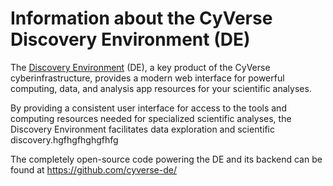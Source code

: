 # Information about the CyVerse Discovery Environment (DE)

The [Discovery Environment](https://de.cyverse.org/de) (DE), a key product of the CyVerse cyberinfrastructure, provides a modern web interface for powerful computing, data, and analysis app resources for your scientific analyses.

By providing a consistent user interface for access to the tools and computing resources needed for specialized scientific analyses, the Discovery Environment facilitates data exploration and scientific discovery.hgfhgfhghgfhfg

The completely open-source code powering the DE and its backend can be found at https://github.com/cyverse-de/
